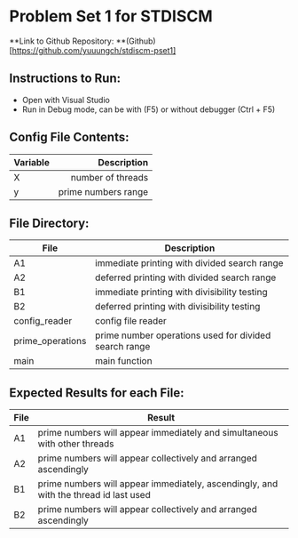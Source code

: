 # Problem Set 1 for STDISCM
**Link to Github Repository: **(Github)[https://github.com/yuuungch/stdiscm-pset1]

## Instructions to Run:
- Open with Visual Studio
- Run in Debug mode, can be with (F5) or without debugger (Ctrl + F5)

## Config File Contents:
| Variable |         Description |
|----------|--------------------:|
| X        | number of threads   |
| y        | prime numbers range |

## File Directory:
| File             | Description                                            |
|------------------|--------------------------------------------------------|
| A1               | immediate printing with divided search range           |
| A2               | deferred printing with divided search range            |
| B1               | immediate printing with divisibility testing           |
| B2               | deferred printing with divisibility testing            |
| config_reader    | config file reader                                     |
| prime_operations | prime number operations used for divided search range  |
| main             | main function                                          |

## Expected Results for each File:
| File | Result                                                                                      |
|------|---------------------------------------------------------------------------------------------|
| A1   | prime numbers will appear immediately and simultaneous with other threads                   |
| A2   | prime numbers will appear collectively and arranged ascendingly                             |
| B1   | prime numbers will appear immediately, ascendingly, and with the thread id last used        |
| B2   | prime numbers will appear collectively and arranged ascendingly                             |
